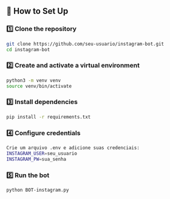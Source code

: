 ## 🚀 How to Set Up

### 1️⃣ **Clone the repository**
```bash
git clone https://github.com/seu-usuario/instagram-bot.git
cd instagram-bot
```
### 2️⃣ Create and activate a virtual environment
```bash
python3 -m venv venv
source venv/bin/activate
```
### 3️⃣ Install dependencies
```bash
pip install -r requirements.txt
```
### 4️⃣ Configure credentials
```bash
Crie um arquivo .env e adicione suas credenciais:
INSTAGRAM_USER=seu_usuario
INSTAGRAM_PW=sua_senha
```
### 5️⃣ Run the bot
```bash
python BOT-instagram.py
```
